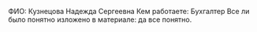 ФИО: Кузнецова Надежда Сергеевна
Кем работаете: Бухгалтер
Все ли было понятно изложено в материале: да все понятно.
